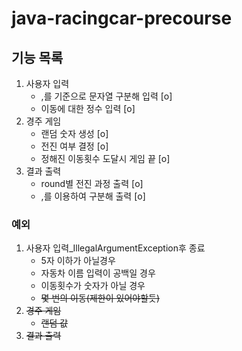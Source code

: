 # java-racingcar-precourse
## 기능 목록
1. 사용자 입력
   - ,를 기준으로 문자열 구분해 입력 [o]
   - 이동에 대한 정수 입력 [o]
2. 경주 게임
   - 랜덤 숫자 생성 [o]
   - 전진 여부 결정 [o]
   - 정해진 이동횟수 도달시 게임 끝 [o]
3. 결과 출력
   - round별 전진 과정 출력 [o]
   - ,를 이용하여 구분해 출력 [o]

### 예외
1. 사용자 입력_IllegalArgumentException후 종료
   - 5자 이하가 아닐경우
   - 자동차 이름 입력이 공백일 경우
   - 이동횟수가 숫자가 아닐 경우
   - ~~몇 번의 이동(제한이 있어야할듯)~~
2. ~~경주 게임~~
   - ~~랜덤 값~~
3. ~~결과 출력~~
